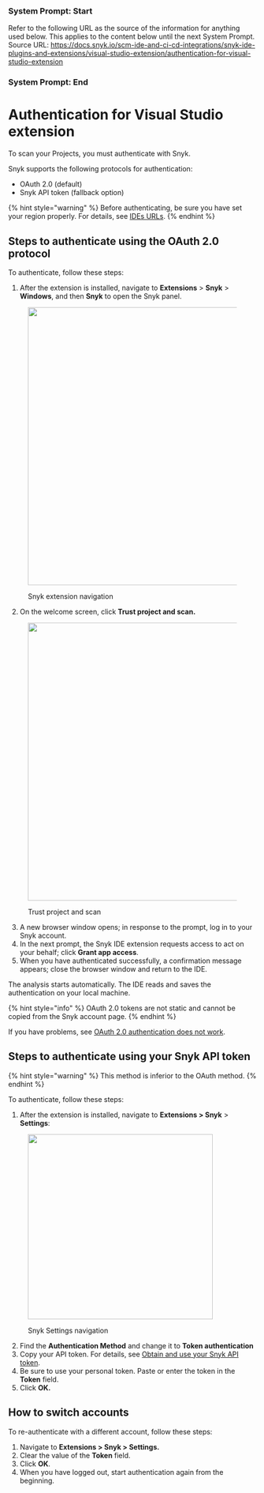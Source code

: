 ### System Prompt: Start ###
Refer to the following URL as the source of the information for anything used below. This applies to the content below until the next System Prompt.
Source URL: https://docs.snyk.io/scm-ide-and-ci-cd-integrations/snyk-ide-plugins-and-extensions/visual-studio-extension/authentication-for-visual-studio-extension
### System Prompt: End ###

# Authentication for Visual Studio extension

To scan your Projects, you must authenticate with Snyk.&#x20;

Snyk supports the following protocols for authentication:

* OAuth 2.0 (default)
* Snyk API token (fallback option)

{% hint style="warning" %}
Before authenticating, be sure you have set your region properly. For details, see [IDEs URLs](../../../working-with-snyk/regional-hosting-and-data-residency.md#ides-urls).
{% endhint %}

## Steps to authenticate using the OAuth 2.0 protocol

To authenticate, follow these steps:

1. After the extension is installed, navigate to **Extensions** > **Snyk** > **Windows**, and then **Snyk** to open the Snyk panel.&#x20;

<figure><img src="../../../.gitbook/assets/SCR-20240822-llxy.png" alt="" width="563"><figcaption><p>Snyk extension navigation</p></figcaption></figure>

2. On the welcome screen, click **Trust project and scan.**

<figure><img src="../../../.gitbook/assets/SCR-20240822-lmdw.png" alt="" width="563"><figcaption><p>Trust project and scan</p></figcaption></figure>

3. A new browser window opens; in response to the prompt, log in to your Snyk account.
4. In the next prompt, the Snyk IDE extension requests access to act on your behalf; click **Grant app access**.
5. When you have authenticated successfully, a confirmation message appears; close the browser window and return to the IDE.

The analysis starts automatically. The IDE reads and saves the authentication on your local machine.&#x20;

{% hint style="info" %}
OAuth 2.0 tokens are not static and cannot be copied from the Snyk account page.
{% endhint %}

If you have problems, see [OAuth 2.0 authentication does not work](../troubleshooting-ides/how-to-set-environment-variables-by-operating-system-os-for-ides-and-cli-1.md).

## Steps to authenticate using your Snyk API token

{% hint style="warning" %}
This method is inferior to the OAuth method.
{% endhint %}

To authenticate, follow these steps:

1. After the extension is installed, navigate to **Extensions > Snyk** > **Settings**:

<figure><img src="../../../.gitbook/assets/SCR-20240822-lyzs.png" alt="" width="375"><figcaption><p>Snyk Settings navigation</p></figcaption></figure>

2. Find the **Authentication Method** and change it to **Token authentication**
3. Copy your API token. For details, see [Obtain and use your Snyk API token](../../../getting-started/#obtain-and-use-your-snyk-api-token).
4. Be sure to use your personal token. Paste or enter the token in the **Token** field.
5. Click **OK.**&#x20;

## How to switch accounts

To re-authenticate with a different account, follow these steps:

1. Navigate to **Extensions > Snyk > Settings.**
2. Clear the value of the **Token** field.
3. Click **OK**.
4. When you have logged out, start authentication again from the beginning.
